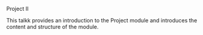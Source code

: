 Project II

This talkk provides an introduction to the Project module and introduces the content and structure of the module.